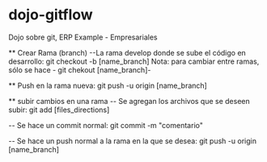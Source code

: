 # dojo-gitflow
Dojo sobre git, ERP Example - Empresariales

** Crear Rama (branch)
--La rama develop donde se sube el código en desarrollo: 
git checkout -b [name_branch]
Nota: para cambiar entre ramas, sólo se hace - git chekout [name_branch]-

** Push en la rama nueva: 
git push -u origin [name_branch]

** subir cambios en una rama
-- Se agregan los archivos que se deseen subir: 
git add [files_directions]

-- Se hace un commit normal: 
git commit -m "comentario"

-- Se hace un push normal a la rama en la que se desea: 
git push -u origin [name_branch]




